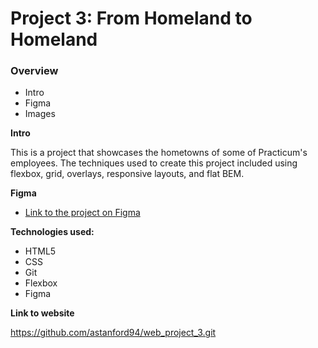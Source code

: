 # Project 3: From Homeland to Homeland

### Overview

- Intro
- Figma
- Images

**Intro**

This is a project that showcases the hometowns of some of Practicum's employees. The techniques used to create this project included using flexbox, grid, overlays, responsive layouts, and flat BEM.

**Figma**

- [Link to the project on Figma](https://www.figma.com/file/1zCYcflj6BJx5VqOvXU9nb/Sprint-3-From-Homeland-to-Homeland-desktop-mobile?node-id=0%3A1)

**Technologies used:**

- HTML5
- CSS
- Git
- Flexbox
- Figma

**Link to website**

https://github.com/astanford94/web_project_3.git
